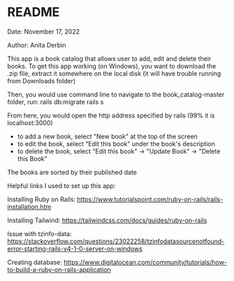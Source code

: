 # README
Date: November 17, 2022

Author: Anita Derbin

This app is a book catalog that allows user to add, edit and delete their books. 
To get this app working (on Windows), you want to download the .zip file, extract it somewhere on the local disk (it will have trouble running from Downloads folder)

Then, you would use command line to navigate to the book_catalog-master folder, run:
rails db:migrate
rails s

From here, you would open the http address specified by rails (99% it is localhost:3000)

- to add a new book, select "New book" at the top of the screen
- to edit the book, select "Edit this book" under the book's description
- to delete the book, select "Edit this book" -> "Update Book" -> "Delete this Book"

The books are sorted by their published date



Helpful links I used to set up this app:

Installing Ruby on Rails: https://www.tutorialspoint.com/ruby-on-rails/rails-installation.htm

Installing Tailwind: https://tailwindcss.com/docs/guides/ruby-on-rails

Issue with tzinfo-data: https://stackoverflow.com/questions/23022258/tzinfodatasourcenotfound-error-starting-rails-v4-1-0-server-on-windows

Creating database: https://www.digitalocean.com/community/tutorials/how-to-build-a-ruby-on-rails-application
